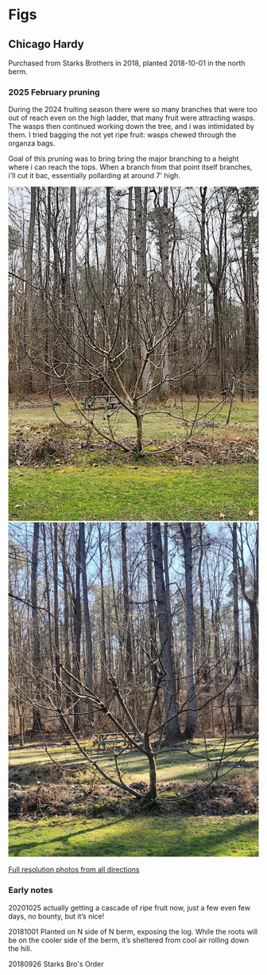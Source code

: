 # Figs

## Chicago Hardy 

Purchased from Starks Brothers in 2018, planted 2018-10-01 in the north berm.

### 2025 February pruning

During the 2024 fruiting season there were so many branches that were too out of reach even on the high ladder, that many fruit were attracting wasps. The wasps then continued working down the tree, and i was intimidated by them. I tried bagging the not yet ripe fruit: wasps chewed through the organza bags.

Goal of this pruning was to bring bring the major branching to a height where i can reach the tops. When a branch from that point itself branches, i'll cut it bac, essentially pollarding at around 7' high.

![](./xAssets/20250208_145210%20small.jpg)
![](./xAssets/20250209_151637%20small.jpg)

[Full resolution photos from all directions](./202502FullSizeImages.md)

### Early notes

20201025 actually getting a cascade of ripe fruit now, just a few even few days, no bounty, but it’s nice!

20181001 Planted on N side of N berm, exposing the log. While the roots will be on the cooler side of the berm, it’s sheltered from cool air rolling down the hill.

20180926 Starks Bro's Order